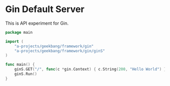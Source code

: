 # Gin Default Server

This is API experiment for Gin.

```go
package main

import (
	"a-projects/geekbang/framework/gin"
	"a-projects/geekbang/framework/gin/ginS"
)

func main() {
	ginS.GET("/", func(c *gin.Context) { c.String(200, "Hello World") })
	ginS.Run()
}
```
